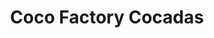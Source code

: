---
title: "Coco Factory Cocadas"
url: /caracas/coco-factory-cocadas-av-del-parque/
shop: Getränke
---